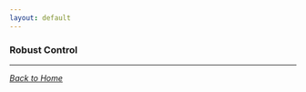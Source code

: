 ```yaml
---
layout: default
---
```


### Robust Control

---
*<a href="Research Interests.html">Back to Home</a>*
